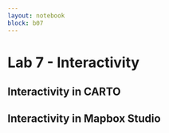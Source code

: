 ```yaml
---
layout: notebook
block: b07
---
```


# Lab 7 - Interactivity

## Interactivity in CARTO

## Interactivity in Mapbox Studio
